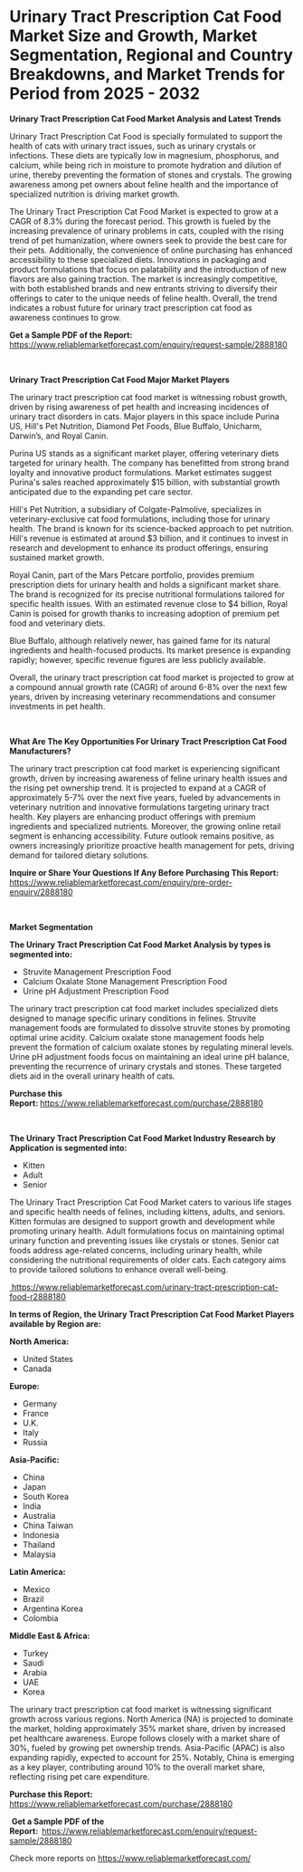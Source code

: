 <p><h1>Urinary Tract Prescription Cat Food Market Size and Growth, Market Segmentation, Regional and Country Breakdowns, and Market Trends for Period from 2025 -  2032</h1></p><p><strong>Urinary Tract Prescription Cat Food Market Analysis and Latest Trends</strong></p>
<p><p>Urinary Tract Prescription Cat Food is specially formulated to support the health of cats with urinary tract issues, such as urinary crystals or infections. These diets are typically low in magnesium, phosphorus, and calcium, while being rich in moisture to promote hydration and dilution of urine, thereby preventing the formation of stones and crystals. The growing awareness among pet owners about feline health and the importance of specialized nutrition is driving market growth.</p><p>The Urinary Tract Prescription Cat Food Market is expected to grow at a CAGR of 8.3% during the forecast period. This growth is fueled by the increasing prevalence of urinary problems in cats, coupled with the rising trend of pet humanization, where owners seek to provide the best care for their pets. Additionally, the convenience of online purchasing has enhanced accessibility to these specialized diets. Innovations in packaging and product formulations that focus on palatability and the introduction of new flavors are also gaining traction. The market is increasingly competitive, with both established brands and new entrants striving to diversify their offerings to cater to the unique needs of feline health. Overall, the trend indicates a robust future for urinary tract prescription cat food as awareness continues to grow.</p></p>
<p><strong>Get a Sample PDF of the Report:&nbsp;</strong> <a href="https://www.reliablemarketforecast.com/enquiry/request-sample/2888180?utm_campaign=2721&utm_medium=2&utm_source=Github&utm_content=ia&utm_term=14032025&utm_id=urinary-tract-prescription-cat-food">https://www.reliablemarketforecast.com/enquiry/request-sample/2888180</a></p>
<p>&nbsp;</p>
<p><strong>Urinary Tract Prescription Cat Food Major Market Players</strong></p>
<p><p>The urinary tract prescription cat food market is witnessing robust growth, driven by rising awareness of pet health and increasing incidences of urinary tract disorders in cats. Major players in this space include Purina US, Hill's Pet Nutrition, Diamond Pet Foods, Blue Buffalo, Unicharm, Darwin’s, and Royal Canin.</p><p>Purina US stands as a significant market player, offering veterinary diets targeted for urinary health. The company has benefitted from strong brand loyalty and innovative product formulations. Market estimates suggest Purina's sales reached approximately $15 billion, with substantial growth anticipated due to the expanding pet care sector.</p><p>Hill's Pet Nutrition, a subsidiary of Colgate-Palmolive, specializes in veterinary-exclusive cat food formulations, including those for urinary health. The brand is known for its science-backed approach to pet nutrition. Hill's revenue is estimated at around $3 billion, and it continues to invest in research and development to enhance its product offerings, ensuring sustained market growth.</p><p>Royal Canin, part of the Mars Petcare portfolio, provides premium prescription diets for urinary health and holds a significant market share. The brand is recognized for its precise nutritional formulations tailored for specific health issues. With an estimated revenue close to $4 billion, Royal Canin is poised for growth thanks to increasing adoption of premium pet food and veterinary diets.</p><p>Blue Buffalo, although relatively newer, has gained fame for its natural ingredients and health-focused products. Its market presence is expanding rapidly; however, specific revenue figures are less publicly available.</p><p>Overall, the urinary tract prescription cat food market is projected to grow at a compound annual growth rate (CAGR) of around 6-8% over the next few years, driven by increasing veterinary recommendations and consumer investments in pet health.</p></p>
<p>&nbsp;</p>
<p><strong>What Are The Key Opportunities For Urinary Tract Prescription Cat Food Manufacturers?</strong></p>
<p><p>The urinary tract prescription cat food market is experiencing significant growth, driven by increasing awareness of feline urinary health issues and the rising pet ownership trend. It is projected to expand at a CAGR of approximately 5-7% over the next five years, fueled by advancements in veterinary nutrition and innovative formulations targeting urinary tract health. Key players are enhancing product offerings with premium ingredients and specialized nutrients. Moreover, the growing online retail segment is enhancing accessibility. Future outlook remains positive, as owners increasingly prioritize proactive health management for pets, driving demand for tailored dietary solutions.</p></p>
<p><strong>Inquire or Share Your Questions If Any Before Purchasing This Report:</strong> <a href="https://www.reliablemarketforecast.com/enquiry/pre-order-enquiry/2888180?utm_campaign=2721&utm_medium=2&utm_source=Github&utm_content=ia&utm_term=14032025&utm_id=urinary-tract-prescription-cat-food">https://www.reliablemarketforecast.com/enquiry/pre-order-enquiry/2888180</a></p>
<p>&nbsp;</p>
<p><strong>Market Segmentation</strong></p>
<p><strong>The Urinary Tract Prescription Cat Food Market Analysis by types is segmented into:</strong></p>
<p><ul><li>Struvite Management Prescription Food</li><li>Calcium Oxalate Stone Management Prescription Food</li><li>Urine pH Adjustment Prescription Food</li></ul></p>
<p><p>The urinary tract prescription cat food market includes specialized diets designed to manage specific urinary conditions in felines. Struvite management foods are formulated to dissolve struvite stones by promoting optimal urine acidity. Calcium oxalate stone management foods help prevent the formation of calcium oxalate stones by regulating mineral levels. Urine pH adjustment foods focus on maintaining an ideal urine pH balance, preventing the recurrence of urinary crystals and stones. These targeted diets aid in the overall urinary health of cats.</p></p>
<p><strong>Purchase this Report:&nbsp;</strong><a href="https://www.reliablemarketforecast.com/purchase/2888180?utm_campaign=2721&utm_medium=2&utm_source=Github&utm_content=ia&utm_term=14032025&utm_id=urinary-tract-prescription-cat-food">https://www.reliablemarketforecast.com/purchase/2888180</a></p>
<p>&nbsp;</p>
<p><strong>The Urinary Tract Prescription Cat Food Market Industry Research by Application is segmented into:</strong></p>
<p><ul><li>Kitten</li><li>Adult</li><li>Senior</li></ul></p>
<p><p>The Urinary Tract Prescription Cat Food Market caters to various life stages and specific health needs of felines, including kittens, adults, and seniors. Kitten formulas are designed to support growth and development while promoting urinary health. Adult formulations focus on maintaining optimal urinary function and preventing issues like crystals or stones. Senior cat foods address age-related concerns, including urinary health, while considering the nutritional requirements of older cats. Each category aims to provide tailored solutions to enhance overall well-being.</p></p>
<p><a href="https://www.reliablemarketforecast.com/urinary-tract-prescription-cat-food-r2888180?utm_campaign=2721&utm_medium=2&utm_source=Github&utm_content=ia&utm_term=14032025&utm_id=urinary-tract-prescription-cat-food">&nbsp;https://www.reliablemarketforecast.com/urinary-tract-prescription-cat-food-r2888180</a></p>
<p><strong>In terms of Region, the Urinary Tract Prescription Cat Food Market Players available by Region are:</strong></p>
<p>
    <p> <strong> North America: </strong>
        <ul>
            <li>United States</li>
            <li>Canada</li>
        </ul>
        </p> 
    <p> <strong> Europe: </strong>
        <ul>
            <li>Germany</li>
            <li>France</li>
            <li>U.K.</li>
            <li>Italy</li>
            <li>Russia</li>
        </ul>
        </p> 
    <p> <strong> Asia-Pacific: </strong>
        <ul>
            <li>China</li>
            <li>Japan</li>
            <li>South Korea</li>
            <li>India</li>
            <li>Australia</li>
            <li>China Taiwan</li>
            <li>Indonesia</li>
            <li>Thailand</li>
            <li>Malaysia</li>
        </ul>
        </p> 
    <p> <strong> Latin America: </strong>
        <ul>
            <li>Mexico</li>
            <li>Brazil</li>
            <li>Argentina Korea</li>
            <li>Colombia</li>
        </ul>
        </p> 
    <p> <strong> Middle East & Africa: </strong>
        <ul>
            <li>Turkey</li>
            <li>Saudi</li>
            <li>Arabia</li>
            <li>UAE</li>
            <li>Korea</li>
        </ul>
    </p>
    </p>
<p><p>The urinary tract prescription cat food market is witnessing significant growth across various regions. North America (NA) is projected to dominate the market, holding approximately 35% market share, driven by increased pet healthcare awareness. Europe follows closely with a market share of 30%, fueled by growing pet ownership trends. Asia-Pacific (APAC) is also expanding rapidly, expected to account for 25%. Notably, China is emerging as a key player, contributing around 10% to the overall market share, reflecting rising pet care expenditure.</p></p>
<p><strong>Purchase this Report: </strong><a href="https://www.reliablemarketforecast.com/purchase/2888180?utm_campaign=2721&utm_medium=2&utm_source=Github&utm_content=ia&utm_term=14032025&utm_id=urinary-tract-prescription-cat-food">https://www.reliablemarketforecast.com/purchase/2888180</a></p>
<p>&nbsp;<strong>Get a Sample PDF of the Report:&nbsp;&nbsp;</strong><a href="https://www.reliablemarketforecast.com/enquiry/request-sample/2888180?utm_campaign=2721&utm_medium=2&utm_source=Github&utm_content=ia&utm_term=14032025&utm_id=urinary-tract-prescription-cat-food">https://www.reliablemarketforecast.com/enquiry/request-sample/2888180</a></p>
<p><strong></strong></p>
<p>Check more reports on <a href="https://www.reliablemarketforecast.com/?utm_campaign=2721&utm_medium=2&utm_source=Github&utm_content=ia&utm_term=14032025&utm_id=urinary-tract-prescription-cat-food">https://www.reliablemarketforecast.com/</a></p>